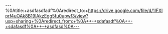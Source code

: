---%0Atitle:+asdfasdfadf%0Aredirect_to:+https://drive.google.com/file/d/1IFXIprf4uOAk8B19lAkzEgg5fu0upwf3/view?usp=sharing+%0Aredirect_from:+%0A++-+sdafasdf%0A++-+sdafasdf%0A++-+asdfasd%0A---